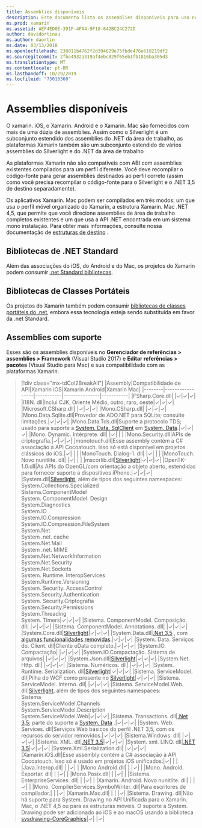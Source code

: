 ```yaml
---
title: Assemblies disponíveis
description: Este documento lista os assemblies disponíveis para uso no Xamarin. iOS, Xamarin. Android e Xamarin. Mac. Ele também fornece links para a documentação sobre bibliotecas de .NET Standard e bibliotecas de classes portáteis.
ms.prod: xamarin
ms.assetid: AEF4ED0E-391F-4FA4-9F18-842BC24C272D
author: davidortinau
ms.author: daortin
ms.date: 03/13/2018
ms.openlocfilehash: 238011b4762f2d394629e75fbde476e618219df2
ms.sourcegitcommit: 2fbe4932a319af4ebc829f65eb1fb1816ba305d3
ms.translationtype: MT
ms.contentlocale: pt-BR
ms.lasthandoff: 10/29/2019
ms.locfileid: "73016360"
---
```

# <a name="available-assemblies"></a>Assemblies disponíveis

O xamarin. iOS, o Xamarin. Android e o Xamarin. Mac são fornecidos com mais de uma dúzia de assemblies. Assim como o Silverlight é um subconjunto estendido dos assemblies do .NET da área de trabalho, as plataformas Xamarin também são um subconjunto estendido de vários assemblies do Silverlight e do .NET da área de trabalho

As plataformas Xamarin não são compatíveis com ABI com assemblies existentes compilados para um perfil diferente. Você deve recompilar o código-fonte para gerar assemblies destinados ao perfil correto (assim como você precisa recompilar o código-fonte para o Silverlight e o .NET 3,5 de destino separadamente).

Os aplicativos Xamarin. Mac podem ser compilados em três modos: um que usa o perfil móvel organizado do Xamarin, a estrutura Xamarin. Mac .NET 4,5, que permite que você direcione assemblies de área de trabalho completos existentes e um que usa a API .NET encontrada em um sistema mono instalação. Para obter mais informações, consulte nossa documentação de [estruturas de destino](~/mac/platform/target-framework.md) .

## <a name="net-standard-libraries"></a>Bibliotecas de .NET Standard

Além das associações do iOS, do Android e do Mac, os projetos do Xamarin podem consumir [.net Standard bibliotecas](~/cross-platform/app-fundamentals/net-standard.md).

## <a name="portable-class-libraries"></a>Bibliotecas de Classes Portáteis

Os projetos do Xamarin também podem consumir [bibliotecas de classes portáteis do .net](~/cross-platform/app-fundamentals/pcl.md), embora essa tecnologia esteja sendo substituída em favor da .net Standard.

## <a name="supported-assemblies"></a>Assemblies com suporte

Esses são os assemblies disponíveis no **Gerenciador de referências > assemblies > Framework** (Visual Studio 2017) e **Editar referências > pacotes** (Visual Studio para Mac) e sua compatibilidade com as plataformas Xamarin.

> [!div class="mx-tdCol2BreakAll"]
> |Assembly|Compatibilidade de API|Xamarin iOS|Xamarin Android|Xamarin Mac|
> |--------|-----------------|-----------|---------------|-----------|
> |FSharp.Core.dll| |✓|✓|✓|
> |l18N. dll|Inclui CJK, Oriente Médio, outro, raro, oeste|✓|✓|✓|
> |Microsoft.CSharp.dll| |✓|✓|✓|
> |Mono.CSharp.dll| |✓|✓|✓|
> |Mono.Data.Sqlite.dll|Provedor de ADO.NET para SQLite; consulte limitações.|✓|✓|✓|
> |Mono.Data.Tds.dll|Suporte a protocolo TDS; usado para suporte a [System. Data. SqlClient](xref:System.Data.SqlClient) em [System. Data](xref:System.Data).|✓|✓|✓|
> |Mono. Dynamic. &#8203;Intérprete. dll| |✓| | |
> |Mono.Security.dll|APIs de criptografia.|✓|✓|✓|
> |monotouch.dll|Esse assembly contém a C# associação à API Cocoatouch. Isso só está disponível em projetos clássicos do iOS.|✓| | |
> |MonoTouch. &#8203;Dialog-1. dll| |✓| | |
> |MonoTouch. &#8203;Novo nunitlite. dll| |✓| | |
> |mscorlib.dll|[Silverlight](https://msdn.microsoft.com/library/cc838194(VS.95).aspx)|✓|✓|✓|
> |OpenTK-1.0.dll|As APIs do OpenGL/com orientação a objeto aberto, estendidas para fornecer suporte a dispositivos iPhone.|✓|✓|✓|
> |System.dll|[Silverlight](https://msdn.microsoft.com/library/cc838194(VS.95).aspx), além de tipos dos seguintes namespaces:<br />System.Collections.Specialized<br />Sistema. &#8203;ComponentModel<br />System. ComponentModel. Design<br />System.Diagnostics<br />System.IO<br />System.IO.Compression<br />System.IO.Compression.FileSystem<br />System.Net<br />System .net. cache<br />System.Net.Mail<br />System .net. MIME<br />System.Net. &#8203;NetworkInformation<br />System.Net.Security<br />System.Net.Sockets<br />System. Runtime. &#8203;InteropServices<br />System.Runtime.Versioning<br />System. Security. &#8203;AccessControl<br />System.Security.Authentication<br />System. Security. &#8203;Criptografia<br />System.Security.Permissions<br />System.Threading<br />System. Timers|✓|✓|✓|
> |Sistema. &#8203;ComponentModel. &#8203;Composição. dll| |✓|✓|✓|
> |Sistema. &#8203;ComponentModel. &#8203;Annotations. dll| |✓|✓|✓|
> |System.Core.dll|[Silverlight](https://msdn.microsoft.com/library/cc838194(VS.95).aspx)|✓|✓|✓|
> |System.Data.dll|[.Net 3,5](https://msdn.microsoft.com/library/ms229335.aspx) , com [algumas funcionalidades removidas](~/ios/data-cloud/system.data.md).|✓|✓|✓|
> |System. Data. &#8203;Serviços do. &#8203;Client. dll|Cliente oData completo.|✓|✓|✓|
> |System.IO. &#8203;Compactação| |✓|✓|✓|
> |System.IO. &#8203;Compactação. &#8203;Sistema de arquivos| |✓|✓|✓|
> |System.Json.dll|[Silverlight](https://msdn.microsoft.com/library/cc838194(VS.95).aspx)|✓|✓|✓|
> |System.Net. &#8203;Http. dll| |✓|✓|✓|
> |Sistema. &#8203;Numéricos. dll| |✓|✓|✓|
> |System. Runtime. &#8203;Serialization. dll|[Silverlight](https://msdn.microsoft.com/library/cc838194(VS.95).aspx)|✓|✓|✓|
> |Sistema. &#8203;ServiceModel. dll|Pilha do WCF como presente no [Silverlight](https://msdn.microsoft.com/library/cc838194(VS.95).aspx)|✓|✓|✓|
> |Sistema. &#8203;ServiceModel. &#8203;Interno. dll| |✓|✓|✓|
> |Sistema. &#8203;ServiceModel. &#8203;Web. dll|[Silverlight](https://msdn.microsoft.com/library/cc838194(VS.95).aspx), além de tipos dos seguintes namespaces: <br />Sistema<br />System.ServiceModel.Channels<br />System.ServiceModel.Description<br />System.ServiceModel.Web|✓|✓|✓|
> |Sistema. &#8203;Transactions. dll|[.Net 3,5](https://msdn.microsoft.com/library/ms229335.aspx); parte do suporte a [System. Data](~/ios/data-cloud/system.data.md) .|✓|✓|✓|
> |System. Web. &#8203;Services. dll|Serviços Web básicos do perfil .NET 3,5, com os recursos do servidor removidos.|✓|✓|✓|
> |Sistema. &#8203;Windows. dll| |✓|✓|✓|
> |Sistema. &#8203;XML. dll|[.NET 3.5](https://msdn.microsoft.com/library/ms229335.aspx)|✓|✓|✓|
> |System. xml. &#8203;LINQ. dll|[.NET 3.5](https://msdn.microsoft.com/library/ms229335.aspx)|✓|✓|✓|
> |System.Xml.Serialization.dll| |✓|✓|✓|
> |Xamarin.iOS.dll|Esse assembly contém a C# associação à API Cocoatouch. Isso só é usado em projetos iOS unificados.|✓| | |
> |Java.Interop.dll| | |✓| |
> |Mono.Android.dll| | |✓| |
> |Mono. Android. &#8203;Exportar. dll| | |✓| |
> |Mono.Posix.dll| | |✓| |
> |Sistema. &#8203;EnterpriseServices. dll| | |✓| |
> |Xamarin. Android. &#8203;Novo nunitlite. dll| | |✓| |
> |Mono. CompilerServices. &#8203;SymbolWriter. dll|Para escritores de compilador.| | |✓|
> |Xamarin.Mac.dll| | | |✓|
> |Sistema. &#8203;Drawing. dll|Não há suporte para System. Drawing no API Unificada para o Xamarin. Mac, o .NET 4,5 ou para as estruturas móveis. O suporte a System. Drawing pode ser adicionado ao iOS e ao macOS usando a biblioteca [sysdrawing-CoreGraphics](https://github.com/mono/sysdrawing-coregraphics)|✓| |✓|

